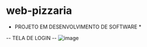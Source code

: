 # web-pizzaria
* PROJETO EM DESENVOLVIMENTO DE SOFTWARE *

 -- TELA DE LOGIN --
![image](https://user-images.githubusercontent.com/67766992/162212026-8003a643-2594-4d00-9c57-30c45967bdae.png)
